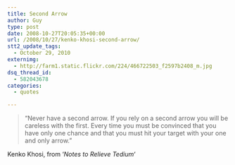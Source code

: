```yaml
---
title: Second Arrow
author: Guy
type: post
date: 2008-10-27T20:05:35+00:00
url: /2008/10/27/kenko-khosi-second-arrow/
stt2_update_tags:
  - October 29, 2010
externimg:
  - http://farm1.static.flickr.com/224/466722503_f2597b2408_m.jpg
dsq_thread_id:
  - 582043678
categories:
  - quotes

---
```

> &#8220;Never have a second arrow. If you rely on a second arrow you will be careless with the first. Every time you must be convinced that you have only one chance and that you must hit your target with your one and only arrow.&#8221;

Kenko Khosi, from &#8216;_Notes to Relieve Tedium_&#8216;